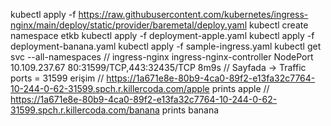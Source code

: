 kubectl apply -f https://raw.githubusercontent.com/kubernetes/ingress-nginx/main/deploy/static/provider/baremetal/deploy.yaml 
kubectl create namespace etkb
kubectl apply -f deployment-apple.yaml
kubectl apply -f deployment-banana.yaml
kubectl apply -f sample-ingress.yaml
kubectl get svc --all-namespaces 
// ingress-nginx   ingress-nginx-controller             NodePort    10.109.237.67   <none>        80:31599/TCP,443:32435/TCP   8m9s
// Sayfada -> Traffic ports = 31599 erişim
// https://1a671e8e-80b9-4ca0-89f2-e13fa32c7764-10-244-0-62-31599.spch.r.killercoda.com/apple prints apple
// https://1a671e8e-80b9-4ca0-89f2-e13fa32c7764-10-244-0-62-31599.spch.r.killercoda.com/banana prints banana
